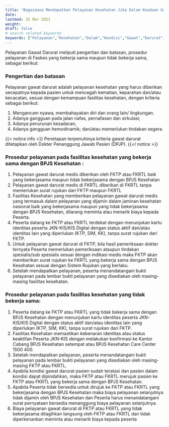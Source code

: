 ```yaml
---
title: "Bagaimana Mendapatkan Pelayanan Kesehatan Jika Dalam Keadaan Gawat Darurat"
date: 
lastmod: 25 Mar 2021
weight: 
draft: false
# search related keywords
keywords: ["Pelayanan","Kesehatan","Dalam","Kondisi","Gawat","Darurat","Fasilitas","","","","","","",""]
---
```


Pelayanan Gawat Darurat meliputi pengertian dan batasan, prosedur pelayanan di Faskes yang bekerja sama maupun tidak bekerja sama, sebagai berikut:

### Pengertian dan batasan

Pelayanan gawat darurat adalah pelayanan kesehatan yang harus diberikan secepatnya kepada pasien untuk mencegah kematian, keparahan dan/atau kecacatan, sesuai dengan kemampuan fasilitas kesehatan, dengan kriteria sebagai berikut:

1. Mengancam nyawa, membahayakan diri dan orang lain/ lingkungan.
2. Adanya gangguan pada jalan nafas, pernafasan dan sirkulasi;
3. Adanya penurunan kesadaran;
4. Adanya gangguan hemodinamik; dan/atau memerlukan tindakan segera.

{{< notice info >}}
  Penetapan terpenuhinya kriteria gawat darurat ditetapkan oleh Dokter Penanggung Jawab Pasien (DPJP).
{{</ notice >}}

### Prosedur pelayanan pada fasilitas kesehatan yang bekerja sama dengan BPJS Kesehatan :

1. Pelayanan gawat darurat medis diberikan oleh FKTP atau FKRTL baik yang bekerjasama maupun tidak bekerjasama dengan BPJS Kesehatan
2. Pelayanan gawat darurat medis di FKRTL diberikan di FKRTL tanpa memerlukan surat rujukan dari FKTP maupun FKRTL
3. Fasilitas Kesehatan yang memberikan pelayanan gawat darurat medis yang termasuk dalam pelayanan yang dijamin dalam jaminan kesehatan nasional baik yang bekerjasama maupun yang tidak bekerjasama dengan BPJS Kesehatan, dilarang meminta atau menarik biaya kepada Peserta.
4. Peserta datang ke FKTP atau FKRTL terdekat dengan menunjukan kartu identitas peserta JKN-KIS/KIS Digital dengan status aktif dan/atau identitas lain yang diperlukan (KTP, SIM, KK), tanpa surat rujukan dari FKTP.
5. Untuk pelayanan gawat darurat di FKTP, bila hasil pemeriksaan dokter ternyata Peserta memerlukan pemeriksaan ataupun tindakan spesialis/sub spesialis sesuai dengan indikasi medis maka FKTP akan memberikan surat rujukan ke FKRTL yang bekerja sama dengan BPJS Kesehatan sesuai dengan Sistem Rujukan yang berlaku.
6. Setelah mendapatkan pelayanan, peserta menandatangani bukti pelayanan pada lembar bukti pelayanan yang disediakan oleh masing-masing fasilitas kesehatan.

### Prosedur pelayanan pada fasilitas kesehatan yang tidak bekerja sama:

1. Peserta datang ke FKTP atau FKRTL yang tidak bekerja sama dengan BPJS Kesehatan dengan menunjukan kartu identitas peserta JKN-KIS/KIS Digital dengan status aktif dan/atau identitas lain yang diperlukan (KTP, SIM, KK), tanpa surat rujukan dari FKTP.
2. Fasilitas Kesehatan memastikan kebenaran identitas atau status keaktifan Peserta JKN-KIS dengan melakukan konfirmasi ke Kantor Cabang BPJS Kesehatan setempat atau BPJS Kesehatan Care Center 1500 400.
3. Setelah mendapatkan pelayanan, peserta menandatangani bukti pelayanan pada lembar bukti pelayanan yang disediakan oleh masing-masing FKTP atau FKRTL.
4. Apabila kondisi gawat darurat pasien sudah teratasi dan pasien dalam kondisi dapat dipindahkan, maka FKTP atau FKRTL merujuk pasien ke FKTP atau FKRTL yang bekerja sama dengan BPJS Kesehatan.
5. Apabila Peserta tidak bersedia untuk dirujuk ke FKTP atau FKRTL yang bekerjasama dengan BPJS Kesehatan maka biaya pelayanan selanjutnya tidak dijamin oleh BPJS Kesehatan dan Peserta harus menandatangani surat pernyataan bersedia menanggung biaya pelayanan selanjutnya.
6. Biaya pelayanan gawat darurat di FKTP atau FKRTL yang tidak bekerjasama ditagihkan langsung oleh FKTP atau FKRTL dan tidak diperkenankan meminta atau menarik biaya kepada peserta